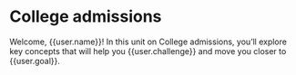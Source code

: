 # College admissions

Welcome, {{user.name}}! In this unit on College admissions, you’ll explore key concepts that will help you {{user.challenge}} and move you closer to {{user.goal}}.